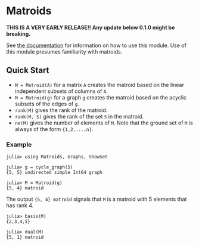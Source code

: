 # Matroids

**THIS IS A VERY EARLY RELEASE!!  Any update below 0.1.0 might be breaking.**



See [the documentation](https://docs.juliahub.com/General/Matroids/stable/) for information on how to use this module. Use of this module presumes familiarity with matroids.

## Quick Start
* `M = Matroid(A)` for a matrix `A` creates the matroid based on the linear independent subsets of columns of `A`.
* `M = Matroid(g)` for a graph `g` creates the matroid based on the acyclic subsets of the edges of `g`.
* `rank(M)` gives the rank of the matroid.
* `rank(M, S)` gives the rank of the set `S` in the matroid.
* `ne(M)` gives the number of elements of `M`. Note that the ground set of `M` is always of the form `{1,2,...,n}`.

### Example
```
julia> using Matroids, Graphs, ShowSet

julia> g = cycle_graph(5)
{5, 5} undirected simple Int64 graph

julia> M = Matroid(g)
{5, 4} matroid
```
The output `{5, 4} matroid` signals that `M` is a matroid with 5 elements that has rank 4. 

```
julia> basis(M)
{2,3,4,5}

julia> dual(M)
{5, 1} matroid
```


